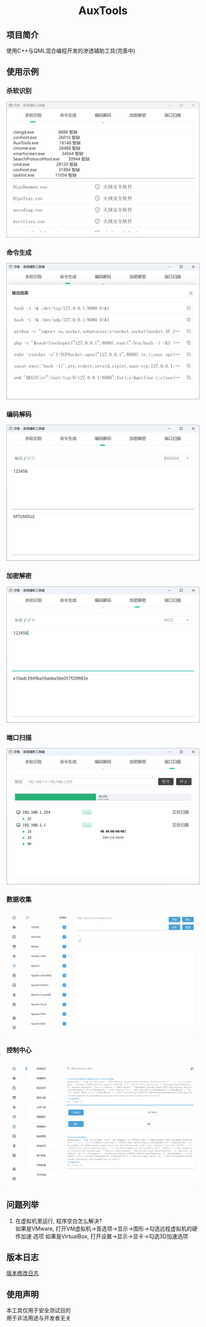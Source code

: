 <h1 align="center">AuxTools</h1>

## 项目简介
使用C++与QML混合编程开发的渗透辅助工具(完善中)

## 使用示例
### 杀软识别
![Image](docs/images/screenshot_01.png)
### 命令生成
![Image](docs/images/screenshot_02.png)
### 编码解码
![Image](docs/images/screenshot_03.png)
### 加密解密
![Image](docs/images/screenshot_04.png)
### 端口扫描
![Image](docs/images/screenshot_05.png)
### 数据收集
![Image](docs/images/screenshot_06.png)
### 控制中心
![Image](docs/images/screenshot_07.png)
## 问题列举
1. 在虚拟机里运行, 程序空白怎么解决?   
如果是VMware, 打开VM虚拟机->首选项->显示->图形->勾选远程虚拟机的硬件加速 选项
如果是VirtualBox, 打开设置->显示->显卡->勾选3D加速选项

## 版本日志
[版本修改日志](docs/CHANGELOG.md)

## 使用声明
本工具仅用于安全测试目的   
用于非法用途与开发者无关   
